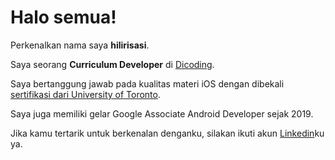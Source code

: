 # Halo semua! 

Perkenalkan nama saya **hilirisasi**.<br>

Saya seorang **Curriculum Developer** di [Dicoding](https://www.dicoding.com/).<br>

Saya bertanggung jawab pada kualitas materi iOS dengan dibekali [sertifikasi dari University of Toronto](https://www.coursera.org/account/accomplishments/specialization/CLKJD8XBXJ3M).<br>

Saya juga memiliki gelar Google Associate Android Developer sejak 2019.<br>

Jika kamu tertarik untuk berkenalan denganku, silakan ikuti akun [Linkedin]([https://www.linkedin.com/in/gilang-adhan/](https://github.com/ManukSwiming/cihuyyy/edit/main/README.md)https://github.com/ManukSwiming/cihuyyy/edit/main/README.md)ku ya.
